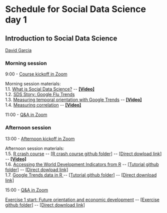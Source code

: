 # Schedule for Social Data Science day 1
## Introduction to Social Data Science

[David Garcia](http://dgarcia.eu)

### Morning session
9:00 - [Course kickoff in Zoom](https://ethz.zoom.us/s/95606086212)

Morning session materials:  
1.1. [What is Social Data Science?](https://dgarcia-eu.github.io/SocialDataScience/1_Introduction/011_IntroductionToSDS/Introduction.html) -- [**[Video]**](https://moodle-app2.let.ethz.ch/pluginfile.php/1045399/mod_resource/content/1/11_IntroductionSDS.mp4)  
1.2. [SDS Story: Google Flu Trends](https://dgarcia-eu.github.io/SocialDataScience/1_Introduction/012_GoogleFluTrends/GoogleFluTrends.html)  
1.3. [Measuring temporal orientation with Google Trends](https://dgarcia-eu.github.io/SocialDataScience/1_Introduction/013_TemporalOrientation/TemporalOrientationGtrends.html) -- [**[Video]**](https://moodle-app2.let.ethz.ch/pluginfile.php/1046067/mod_resource/content/1/12_FOIGtrends.mp4)  
1.4. [Measuring correlation](https://dgarcia-eu.github.io/SocialDataScience/1_Introduction/014_Correlation/MeasuringCorrelation.html) -- [**[Video]**](https://moodle-app2.let.ethz.ch/pluginfile.php/1046308/mod_resource/content/1/13_Correlation.mp4)  

11:00 - [Q&A in Zoom](https://ethz.zoom.us/s/95606086212)

### Afternoon session
13:00 - [Afternoon kickoff in Zoom](https://ethz.zoom.us/s/95606086212)

Afternoon session materials:  
1.5. [R crash course](https://dgarcia-eu.github.io/SocialDataScience/1_Introduction/015_RCrashCourse/RCrashCourse.html) -- [[R crash course github folder]](https://github.com/dgarcia-eu/SocialDataScience/tree/master/1_Introduction/015_RCrashCourse) -- [[Direct dowload link]](https://downgit.github.io/#/home?url=https://github.com/dgarcia-eu/SocialDataScience/tree/master/1_Introduction/015_RCrashCourse) --  [**[Video]**](https://moodle-app2.let.ethz.ch/pluginfile.php/1046310/mod_resource/content/1/14_RCrashCourse.mp4)  
1.6. [Accessing the World Development Indicators from R](https://dgarcia-eu.github.io/SocialDataScience/1_Introduction/016_WDI/WDI.html) -- [[Tutorial github folder]](https://github.com/dgarcia-eu/SocialDataScience/tree/master/1_Introduction/016_WDI) -- [[Direct dowload link]](https://downgit.github.io/#/home?url=https://github.com/dgarcia-eu/SocialDataScience/tree/master/1_Introduction/016_WDI)  
1.7. [Google Trends data in R  ](https://dgarcia-eu.github.io/SocialDataScience/1_Introduction/017_gtrendsR/gtrendsR.html) -- [[Tutorial github folder]](https://github.com/dgarcia-eu/SocialDataScience/tree/master/1_Introduction/017_gtrendsR) -- [[Direct download link]](https://downgit.github.io/#/home?url=https://github.com/dgarcia-eu/SocialDataScience/tree/master/1_Introduction/017_gtrendsR)  

15:00 - [Q&A in Zoom](https://ethz.zoom.us/s/95606086212)  

[Exercise 1 start: Future orientation and economic development](https://dgarcia-eu.github.io/SocialDataScience/1_Introduction/018_FOIExercise/GDP_FOI.html) -- [[Exercise github folder]](https://github.com/dgarcia-eu/SocialDataScience/tree/master/1_Introduction/018_FOIExercise) -- [[Direct download link]](https://downgit.github.io/#/home?url=https://github.com/dgarcia-eu/SocialDataScience/tree/master/1_Introduction/018_FOIExercise)
